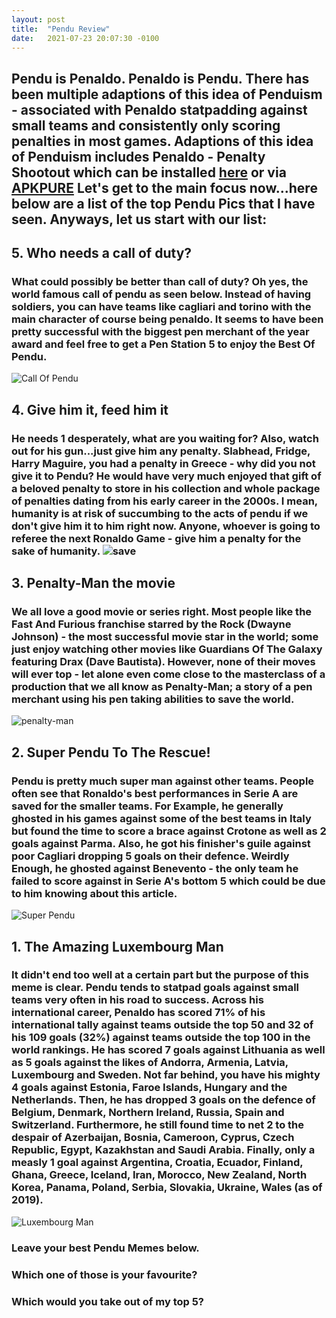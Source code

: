 ```yaml
---
layout: post
title:  "Pendu Review"
date:   2021-07-23 20:07:30 -0100
---
```


## Pendu is Penaldo. Penaldo is Pendu. There has been multiple adaptions of this idea of Penduism - associated with Penaldo statpadding against small teams and consistently only scoring penalties in most games. Adaptions of this idea of Penduism includes Penaldo - Penalty Shootout which can be installed [here](https://play.google.com/store/apps/details?id=air.Penaldo) or via [APKPURE](https://apkpure.com/penaldo-penalty-shoot-out/air.Penaldo) Let's get to the main focus now...here below are a list of the top Pendu Pics that I have seen. Anyways, let us start with our list:

## 5. Who needs a call of duty?

### What could possibly be better than call of duty? Oh yes, the world famous call of pendu as seen below. Instead of having soldiers, you can have teams like cagliari and torino with the main character of course being penaldo. It seems to have been pretty successful with the biggest pen merchant of the year award and feel free to get a Pen Station 5 to enjoy the Best Of Pendu.

![Call Of Pendu](https://media.discordapp.net/attachments/705365548120277103/866388210043977748/image0-5.png)


## 4. Give him it, feed him it

### He needs 1 desperately, what are you waiting for? Also, watch out for his gun...just give him any penalty. Slabhead, Fridge, Harry Maguire, you had a penalty in Greece - why did you not give it to Pendu? He would have very much enjoyed that gift of a beloved penalty to store in his collection and whole package of penalties dating from his early career in the 2000s. I mean, humanity is at risk of succumbing to the acts of pendu if we don't give him it to him right now. Anyone, whoever is going to referee the next Ronaldo Game - give him a penalty for the sake of humanity. ![save](https://media.discordapp.net/attachments/705365548120277103/866389008548757515/20210609_120906.jpg)

## 3. Penalty-Man the movie

### We all love a good movie or series right. Most people like the Fast And Furious franchise starred by the Rock (Dwayne Johnson) - the most successful movie star in the world; some just enjoy watching other movies like Guardians Of The Galaxy featuring Drax (Dave Bautista). However, none of their moves will ever top - let alone even come close to the masterclass of a production that we all know as Penalty-Man; a story of a pen merchant using his pen taking abilities to save the world.

![penalty-man](https://media.discordapp.net/attachments/705365548120277103/866389279227379722/image0-15.jpg)

## 2. Super Pendu To The Rescue!

### Pendu is pretty much super man against other teams. People often see that Ronaldo's best performances in Serie A are saved for the smaller teams. For Example, he generally ghosted in his games against some of the best teams in Italy but found the time to score a brace against Crotone as well as 2 goals against Parma. Also, he got his finisher's guile against poor Cagliari dropping 5 goals on their defence. Weirdly Enough, he ghosted against Benevento - the only team he failed to score against in Serie A's bottom 5 which could be due to him knowing about this article.

![Super Pendu](https://media.discordapp.net/attachments/705365548120277103/866370711097311252/image0-56.jpg)

## 1. The Amazing Luxembourg Man

### It didn't end too well at a certain part but the purpose of this meme is clear. Pendu tends to statpad goals against small teams very often in his road to success. Across his international career, Penaldo has scored 71% of his international tally against teams outside the top 50 and 32 of his 109 goals (32%) against teams outside the top 100 in the world rankings. He has scored 7 goals against Lithuania as well as 5 goals against the likes of Andorra, Armenia, Latvia, Luxembourg and Sweden. Not far behind, you have his mighty 4 goals against Estonia, Faroe Islands, Hungary and the Netherlands. Then, he has dropped 3 goals on the defence of Belgium, Denmark, Northern Ireland, Russia, Spain and Switzerland. Furthermore, he still found time to net 2 to the despair of Azerbaijan, Bosnia, Cameroon, Cyprus, Czech Republic, Egypt, Kazakhstan and Saudi Arabia. Finally, only a measly 1 goal against Argentina, Croatia, Ecuador, Finland, Ghana, Greece, Iceland, Iran, Morocco, New Zealand, North Korea, Panama, Poland, Serbia, Slovakia, Ukraine, Wales (as of 2019).

![Luxembourg Man](https://media.discordapp.net/attachments/705365548120277103/866388586190209034/image0-13.jpg)

### Leave your best Pendu Memes below.
### Which one of those is your favourite?
### Which would you take out of my top 5?
